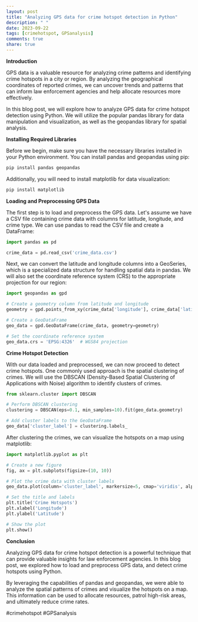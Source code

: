 ```yaml
---
layout: post
title: "Analyzing GPS data for crime hotspot detection in Python"
description: " "
date: 2023-09-22
tags: [crimehotspot, GPSanalysis]
comments: true
share: true
---
```


**Introduction**

GPS data is a valuable resource for analyzing crime patterns and identifying crime hotspots in a city or region. By analyzing the geographical coordinates of reported crimes, we can uncover trends and patterns that can inform law enforcement agencies and help allocate resources more effectively.

In this blog post, we will explore how to analyze GPS data for crime hotspot detection using Python. We will utilize the popular pandas library for data manipulation and visualization, as well as the geopandas library for spatial analysis.

**Installing Required Libraries**

Before we begin, make sure you have the necessary libraries installed in your Python environment. You can install pandas and geopandas using pip:

```python
pip install pandas geopandas
```

Additionally, you will need to install matplotlib for data visualization:

```python
pip install matplotlib
```

**Loading and Preprocessing GPS Data**

The first step is to load and preprocess the GPS data. Let's assume we have a CSV file containing crime data with columns for latitude, longitude, and crime type. We can use pandas to read the CSV file and create a DataFrame:

```python
import pandas as pd

crime_data = pd.read_csv('crime_data.csv')
```

Next, we can convert the latitude and longitude columns into a GeoSeries, which is a specialized data structure for handling spatial data in pandas. We will also set the coordinate reference system (CRS) to the appropriate projection for our region:

```python
import geopandas as gpd

# Create a geometry column from latitude and longitude
geometry = gpd.points_from_xy(crime_data['longitude'], crime_data['latitude'])

# Create a GeoDataFrame
geo_data = gpd.GeoDataFrame(crime_data, geometry=geometry)

# Set the coordinate reference system
geo_data.crs = 'EPSG:4326'  # WGS84 projection
```

**Crime Hotspot Detection**

With our data loaded and preprocessed, we can now proceed to detect crime hotspots. One commonly used approach is the spatial clustering of crimes. We will use the DBSCAN (Density-Based Spatial Clustering of Applications with Noise) algorithm to identify clusters of crimes.

```python
from sklearn.cluster import DBSCAN

# Perform DBSCAN clustering
clustering = DBSCAN(eps=0.1, min_samples=10).fit(geo_data.geometry)

# Add cluster labels to the GeoDataFrame
geo_data['cluster_label'] = clustering.labels_
```

After clustering the crimes, we can visualize the hotspots on a map using matplotlib:

```python
import matplotlib.pyplot as plt

# Create a new figure
fig, ax = plt.subplots(figsize=(10, 10))

# Plot the crime data with cluster labels
geo_data.plot(column='cluster_label', markersize=5, cmap='viridis', alpha=0.5, ax=ax)

# Set the title and labels
plt.title('Crime Hotspots')
plt.xlabel('Longitude')
plt.ylabel('Latitude')

# Show the plot
plt.show()
```

**Conclusion**

Analyzing GPS data for crime hotspot detection is a powerful technique that can provide valuable insights for law enforcement agencies. In this blog post, we explored how to load and preprocess GPS data, and detect crime hotspots using Python.

By leveraging the capabilities of pandas and geopandas, we were able to analyze the spatial patterns of crimes and visualize the hotspots on a map. This information can be used to allocate resources, patrol high-risk areas, and ultimately reduce crime rates.

#crimehotspot #GPSanalysis